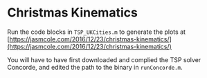 # Christmas Kinematics

Run the code blocks in `TSP_UKCities.m` to generate the plots at [https://jasmcole.com/2016/12/23/christmas-kinematics/](https://jasmcole.com/2016/12/23/christmas-kinematics/)

You will have to have first downloaded and complied the TSP solver Concorde, and edited the path to the binary in `runConcorde.m`.
